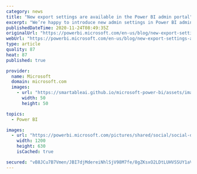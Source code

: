```yaml
---
category: news
title: "New export settings are available in the Power BI admin portal"
excerpt: "We’re happy to introduce new admin settings in Power BI admin portal, which provide you more granular control over export options in Power BI, and extend export settings to control also export from paginated reports.\r\n"
publishedDateTime: 2020-11-24T08:49:35Z
originalUrl: "https://powerbi.microsoft.com/en-us/blog/new-export-settings-are-available-in-the-power-bi-admin-portal/"
webUrl: "https://powerbi.microsoft.com/en-us/blog/new-export-settings-are-available-in-the-power-bi-admin-portal/"
type: article
quality: 87
heat: 87
published: true

provider:
  name: Microsoft
  domain: microsoft.com
  images:
    - url: "https://smartableai.github.io/microsoft-power-bi/assets/images/organizations/microsoft.com-50x50.jpg"
      width: 50
      height: 50

topics:
  - Power BI

images:
  - url: "https://powerbi.microsoft.com/pictures/shared/social/social-default-image.png"
    width: 1200
    height: 630
    isCached: true

secured: "vB8JCu7B7Vmen/JBI7djMdereiNhlSjV98M7fe/8gZKsxO2LDtLUHVSSUY1aVOjPPeHneD6Zg82sEJpzm+3kYY90spHSIi+W4fsTmkIqHj9Pxfn7A5vNPbjYXOY5O8PYNiwpdDgoaKWrKhYM5N0OHqC4Py1QNFsIGpvcpYG+SgYO9GnidEc1qC6tbiEcgH8PvO4+MR36uw8wgz3CVJ2cK3EH870VsPUwnd5BC/ezMrOhyz1UPfnzJBcZ0FQpYwYu8qbsQFfIl2RYtQidr19ibnUQ8LeK3xFhhxwRo/UaCwlvNqxCFdUzgRrbPxFowgpra2GbTOaRohYjGzRzpaURiZP79b19y5zHYSBW0GpbTQQ=;gOwiLSurn+GHHFEY2OgC9w=="
---
```


